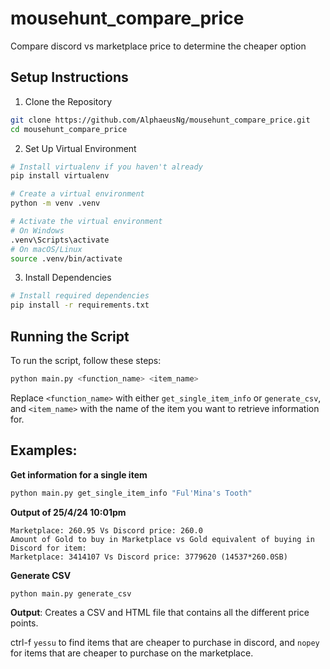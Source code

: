 # mousehunt_compare_price
Compare discord vs marketplace price to determine the cheaper option

## Setup Instructions
1. Clone the Repository
```bash
git clone https://github.com/AlphaeusNg/mousehunt_compare_price.git
cd mousehunt_compare_price
```
2. Set Up Virtual Environment
```bash
# Install virtualenv if you haven't already
pip install virtualenv

# Create a virtual environment
python -m venv .venv

# Activate the virtual environment
# On Windows
.venv\Scripts\activate
# On macOS/Linux
source .venv/bin/activate
```
3. Install Dependencies
```bash
# Install required dependencies
pip install -r requirements.txt
```

## Running the Script
To run the script, follow these steps:

```bash
python main.py <function_name> <item_name>
```
Replace `<function_name>` with either `get_single_item_info` or `generate_csv`, and `<item_name>` with the name of the item you want to retrieve information for.

## Examples:

**Get information for a single item**
```bash
python main.py get_single_item_info "Ful'Mina's Tooth"
```
**Output of 25/4/24 10:01pm**
```
Marketplace: 260.95 Vs Discord price: 260.0
Amount of Gold to buy in Marketplace vs Gold equivalent of buying in Discord for item:
Marketplace: 3414107 Vs Discord price: 3779620 (14537*260.0SB)
```

**Generate CSV**
```bash
python main.py generate_csv
```

**Output**: Creates a CSV and HTML file that contains all the different price points. 


ctrl-f `yessu` to find items that are cheaper to purchase in discord, and `nopey` for items that are cheaper to purchase on the marketplace.